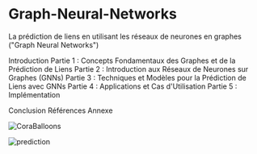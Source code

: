 # Graph-Neural-Networks
La prédiction de liens en utilisant les réseaux de neurones en graphes ("Graph Neural Networks")

Introduction
Partie 1 : Concepts Fondamentaux des Graphes et de la Prédiction de Liens
Partie 2 : Introduction aux Réseaux de Neurones sur Graphes (GNNs)
Partie 3 : Techniques et Modèles pour la Prédiction de Liens avec GNNs
Partie 4 : Applications et Cas d'Utilisation
Partie 5 : Implémentation

Conclusion
Références
Annexe

![CoraBalloons](https://github.com/user-attachments/assets/776a7ed3-6b27-4f67-b6f8-57ff3732f120)



![prediction](https://github.com/user-attachments/assets/ef09660c-e06c-45b6-8479-720e6396d58e)

